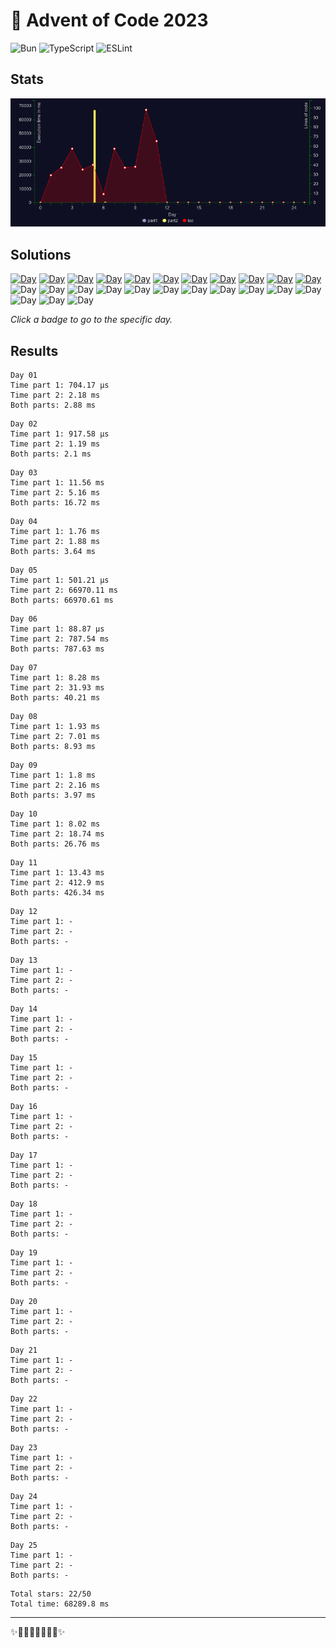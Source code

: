 # 🎄 Advent of Code 2023

![Bun](https://img.shields.io/badge/Bun-%23000000.svg?style=for-the-badge&logo=bun&logoColor=white) ![TypeScript](https://img.shields.io/badge/typescript-%23007ACC.svg?style=for-the-badge&logo=typescript&logoColor=white)
![ESLint](https://img.shields.io/badge/ESLint-4B3263?style=for-the-badge&logo=eslint&logoColor=white)

## Stats

![Stats](chart.png)

## Solutions

<!--SOLUTIONS-->

[![Day](https://badgen.net/badge/01/%E2%98%85%E2%98%85/green)](day-01/index.ts)
[![Day](https://badgen.net/badge/02/%E2%98%85%E2%98%85/green)](day-02/index.ts)
[![Day](https://badgen.net/badge/03/%E2%98%85%E2%98%85/green)](day-03/index.ts)
[![Day](https://badgen.net/badge/04/%E2%98%85%E2%98%85/green)](day-04/index.ts)
[![Day](https://badgen.net/badge/05/%E2%98%85%E2%98%85/green)](day-05/index.ts)
[![Day](https://badgen.net/badge/06/%E2%98%85%E2%98%85/green)](day-06/index.ts)
[![Day](https://badgen.net/badge/07/%E2%98%85%E2%98%85/green)](day-07/index.ts)
[![Day](https://badgen.net/badge/08/%E2%98%85%E2%98%85/green)](day-08/index.ts)
[![Day](https://badgen.net/badge/09/%E2%98%85%E2%98%85/green)](day-09/index.ts)
[![Day](https://badgen.net/badge/10/%E2%98%85%E2%98%85/green)](day-10/index.ts)
[![Day](https://badgen.net/badge/11/%E2%98%85%E2%98%85/green)](day-11/index.ts)
![Day](https://badgen.net/badge/12/%E2%98%86%E2%98%86/gray)
![Day](https://badgen.net/badge/13/%E2%98%86%E2%98%86/gray)
![Day](https://badgen.net/badge/14/%E2%98%86%E2%98%86/gray)
![Day](https://badgen.net/badge/15/%E2%98%86%E2%98%86/gray)
![Day](https://badgen.net/badge/16/%E2%98%86%E2%98%86/gray)
![Day](https://badgen.net/badge/17/%E2%98%86%E2%98%86/gray)
![Day](https://badgen.net/badge/18/%E2%98%86%E2%98%86/gray)
![Day](https://badgen.net/badge/19/%E2%98%86%E2%98%86/gray)
![Day](https://badgen.net/badge/20/%E2%98%86%E2%98%86/gray)
![Day](https://badgen.net/badge/21/%E2%98%86%E2%98%86/gray)
![Day](https://badgen.net/badge/22/%E2%98%86%E2%98%86/gray)
![Day](https://badgen.net/badge/23/%E2%98%86%E2%98%86/gray)
![Day](https://badgen.net/badge/24/%E2%98%86%E2%98%86/gray)
![Day](https://badgen.net/badge/25/%E2%98%86%E2%98%86/gray)

<!--/SOLUTIONS-->

_Click a badge to go to the specific day._

## Results

<!--RESULTS-->

```
Day 01
Time part 1: 704.17 µs
Time part 2: 2.18 ms
Both parts: 2.88 ms
```

```
Day 02
Time part 1: 917.58 µs
Time part 2: 1.19 ms
Both parts: 2.1 ms
```

```
Day 03
Time part 1: 11.56 ms
Time part 2: 5.16 ms
Both parts: 16.72 ms
```

```
Day 04
Time part 1: 1.76 ms
Time part 2: 1.88 ms
Both parts: 3.64 ms
```

```
Day 05
Time part 1: 501.21 µs
Time part 2: 66970.11 ms
Both parts: 66970.61 ms
```

```
Day 06
Time part 1: 88.87 µs
Time part 2: 787.54 ms
Both parts: 787.63 ms
```

```
Day 07
Time part 1: 8.28 ms
Time part 2: 31.93 ms
Both parts: 40.21 ms
```

```
Day 08
Time part 1: 1.93 ms
Time part 2: 7.01 ms
Both parts: 8.93 ms
```

```
Day 09
Time part 1: 1.8 ms
Time part 2: 2.16 ms
Both parts: 3.97 ms
```

```
Day 10
Time part 1: 8.02 ms
Time part 2: 18.74 ms
Both parts: 26.76 ms
```

```
Day 11
Time part 1: 13.43 ms
Time part 2: 412.9 ms
Both parts: 426.34 ms
```

```
Day 12
Time part 1: -
Time part 2: -
Both parts: -
```

```
Day 13
Time part 1: -
Time part 2: -
Both parts: -
```

```
Day 14
Time part 1: -
Time part 2: -
Both parts: -
```

```
Day 15
Time part 1: -
Time part 2: -
Both parts: -
```

```
Day 16
Time part 1: -
Time part 2: -
Both parts: -
```

```
Day 17
Time part 1: -
Time part 2: -
Both parts: -
```

```
Day 18
Time part 1: -
Time part 2: -
Both parts: -
```

```
Day 19
Time part 1: -
Time part 2: -
Both parts: -
```

```
Day 20
Time part 1: -
Time part 2: -
Both parts: -
```

```
Day 21
Time part 1: -
Time part 2: -
Both parts: -
```

```
Day 22
Time part 1: -
Time part 2: -
Both parts: -
```

```
Day 23
Time part 1: -
Time part 2: -
Both parts: -
```

```
Day 24
Time part 1: -
Time part 2: -
Both parts: -
```

```
Day 25
Time part 1: -
Time part 2: -
Both parts: -
```

```
Total stars: 22/50
Total time: 68289.8 ms
```

<!--/RESULTS-->

---

✨🎄🎁🎄🎅🎄🎁🎄✨